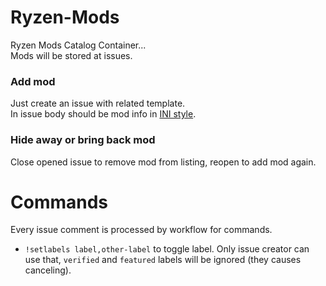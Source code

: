 # Ryzen-Mods
Ryzen Mods Catalog Container...<br>
Mods will be stored at issues.

### Add mod
Just create an issue with related template.<br>
In issue body should be mod info in [INI style](https://en.wikipedia.org/wiki/INI_file).

### Hide away or bring back mod
Close opened issue to remove mod from listing, reopen to add mod again.

# Commands
Every issue comment is processed by workflow for commands.
- `!setlabels label,other-label` to toggle label. Only issue creator can use that, `verified` and `featured` labels will be ignored (they causes canceling).

